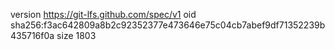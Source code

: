 version https://git-lfs.github.com/spec/v1
oid sha256:f3ac642809a8b2c92352377e473646e75c04cb7abef9df71352239b435716f0a
size 1803
